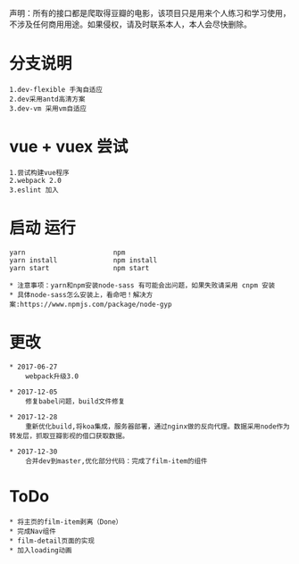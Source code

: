 声明：所有的接口都是爬取得豆瓣的电影，该项目只是用来个人练习和学习使用，不涉及任何商用用途。如果侵权，请及时联系本人，本人会尽快删除。

# 分支说明
    1.dev-flexible 手淘自适应
    2.dev采用antd高清方案
    3.dev-vm 采用vm自适应

# vue + vuex 尝试
    1.尝试构建vue程序
    2.webpack 2.0
    3.eslint 加入


# 启动 运行

    yarn                      npm 
    yarn install              npm install 
    yarn start                npm start        

    * 注意事项：yarn和npm安装node-sass 有可能会出问题，如果失败请采用 cnpm 安装
    * 具体node-sass怎么安装上，看命吧！解决方案:https://www.npmjs.com/package/node-gyp


# 更改

    
    * 2017-06-27
        webpack升级3.0
    
    * 2017-12-05
        修复babel问题，build文件修复
    
    * 2017-12-28
        重新优化build,将koa集成，服务器部署，通过nginx做的反向代理。数据采用node作为转发层，抓取豆瓣影视的借口获取数据。

    * 2017-12-30
        合并dev到master,优化部分代码：完成了film-item的组件
                
                
# ToDo
    * 将主页的film-item剥离（Done）
    * 完成Nav组件
    * film-detail页面的实现
    * 加入loading动画
    